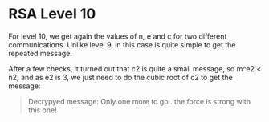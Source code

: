 RSA Level 10
============

For level 10, we get again the values of n, e and c for two different communications. Unlike level 9, in this case is 
quite simple to get the repeated message.

After a few checks, it turned out that c2 is quite a small message, so m^e2 < n2; and as e2 is 3, we just need to do the 
cubic root of c2 to get the message:

>Decrypyed message: Only one more to go.. the force is strong with this one!